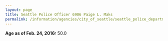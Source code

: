 ```yaml
---
layout: page
title: Seattle Police Officer 6906 Paige L. Maks
permalink: /information/agencies/city_of_seattle/seattle_police_department/copbook/6906/
---
```


**Age as of Feb. 24, 2016:** 50.0
